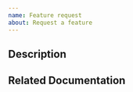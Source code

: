 ```yaml
---
name: Feature request
about: Request a feature
---
```


## Description
<!-- Describe what your requested feature is, in as much detail as you can -->
<!-- If you're request is related to a problem, please describe it here -->


## Related Documentation
<!-- If possible, provide links to relevant documentation -->
